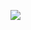 ![](https://bat.bing.com/action/0?ti=56018282&Ver=2&mid=17282297-20fe-4270-8702-5b9e5f6bd42d&sid=201ffde0635411ee902411d77b750559&vid=20202bf0635411ee9ac03f2e618b0b9f&vids=0&msclkid=N&pi=0&lg=en-US&sw=800&sh=600&sc=24&nwd=1&tl=Shortform%20%7C%20Book&p=https%3A%2F%2Fwww.shortform.com%2Fapp%2Fbook%2F12-rules-for-life%2Fexercise-take-care-of-yourself&r=&lt=261&evt=pageLoad&sv=1&rn=154569)
